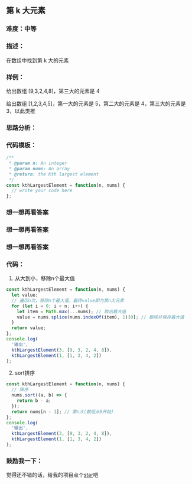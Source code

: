## 第 k 大元素

### 难度：中等

### 描述：

在数组中找到第 k 大的元素

### 样例：

给出数组 [9,3,2,4,8]，第三大的元素是 4

给出数组 [1,2,3,4,5]，第一大的元素是 5，第二大的元素是 4，第三大的元素是 3，以此类推

### 思路分析：

### 代码模板：

```js
/**
 * @param n: An integer
 * @param nums: An array
 * @return: the Kth largest element
 */
const kthLargestElement = function(n, nums) {
  // write your code here
};
```

### 想一想再看答案

### 想一想再看答案

### 想一想再看答案

### 代码：

1. 从大到小，移除n个最大值

```js
const kthLargestElement = function(n, nums) {
  let value;
  // 遍历n次，移除n个最大值，最终value即为第n大元素
  for (let i = 0; i < n; i++) {
    let item = Math.max(...nums); // 取出最大值
    value = nums.splice(nums.indexOf(item), 1)[0]; // 删除并保存最大值
  }
  return value;
};
console.log(
  '输出',
  kthLargestElement(3, [9, 3, 2, 4, 8]),
  kthLargestElement(1, [1, 3, 4, 2])
);
```

2. sort排序

```js
const kthLargestElement = function(n, nums) {
  // 降序
  nums.sort((a, b) => {
    return b - a;
  });
  return nums[n - 1]; // 第n大(数组从0开始)
};
console.log(
  '输出',
  kthLargestElement(3, [9, 3, 2, 4, 8]),
  kthLargestElement(1, [1, 3, 4, 2])
);
```

### 鼓励我一下：

觉得还不错的话，给我的项目点个[star](https://github.com/OBKoro1/Brush_algorithm)吧
